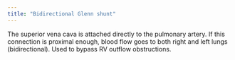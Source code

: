 ```yaml
---
title: "Bidirectional Glenn shunt"
---
```

The superior vena cava is attached directly to the pulmonary artery. If this connection is proximal enough, blood flow goes to both right and left lungs (bidirectional). Used to bypass RV outflow obstructions.

